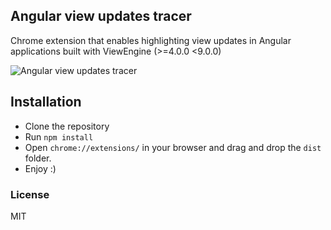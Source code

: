 ## Angular view updates tracer

Chrome extension that enables highlighting view updates in Angular applications built with ViewEngine (>=4.0.0 <9.0.0)

![Angular view updates tracer](/meta/preview.gif)

## Installation

- Clone the repository
- Run `npm install`
- Open `chrome://extensions/` in your browser and drag and drop the `dist` folder.
- Enjoy :)

### License

MIT
